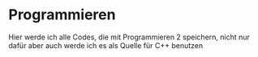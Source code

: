 # Programmieren
Hier werde ich alle Codes, die mit Programmieren 2 speichern, nicht nur dafür aber auch werde ich es als Quelle für C++ benutzen 
